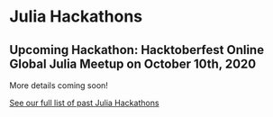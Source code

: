 # Julia Hackathons

## Upcoming Hackathon: Hacktoberfest Online Global Julia Meetup on October 10th, 2020

More details coming soon!


[See our full list of past Julia Hackathons](/hackathons/pasthackathons/)
